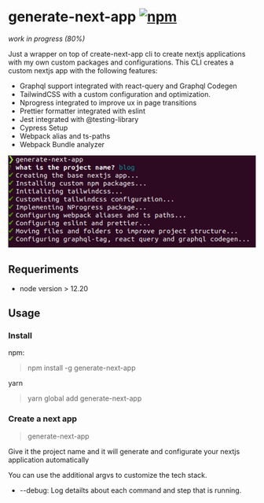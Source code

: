 # generate-next-app [![npm](https://img.shields.io/npm/v/generate-next-app)](https://www.npmjs.com/package/generate-next-app)
_work in progress (80%)_

Just a wrapper on top of create-next-app cli to create nextjs applications with my own custom packages and configurations.
This CLI creates a custom nextjs app with the following features:
* Graphql support integrated with react-query and Graphql Codegen
* TailwindCSS with a custom configuration and optimization.
* Nprogress integrated to improve ux in page transitions
* Prettier formatter integrated with eslint
* Jest integrated with @testing-library
* Cypress Setup
* Webpack alias and ts-paths
* Webpack Bundle analyzer

![CLI](img/cli.png)


## Requeriments
* node version > 12.20

## Usage
### Install
npm:
> npm install -g generate-next-app

yarn
> yarn global add generate-next-app

### Create a next app
> generate-next-app

Give it the project name and it will generate and configurate your nextjs application automatically

You can use the additional argvs to customize the tech stack.
* --debug: Log detailts about each command and step that is running.